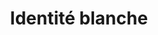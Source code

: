 ---
title: "Identité blanche"
slug: "identite-blanche"
definition: |
  Sentiment subjectif d’appartenance au groupe racial blanc, mobilisé comme cadre d’interprétation du monde social et politique. Elle se manifeste par la perception d’un sort commun, d’intérêts partagés et d’une solidarité entre Blancs. Elle peut être activée par la perception d’une menace envers le statut collectif du groupe, sans nécessairement impliquer un racisme explicite. (White Identity Politics, Jardina, Chapitre 1)

  Attachement subjectif et émotionnel au groupe racial blanc, qui oriente les préférences politiques non pas en fonction de principes universels, mais selon l’impact perçu sur le groupe blanc. Cet attachement fonctionne comme une grille de lecture du monde social et politique. (White Identity Politics, Jardina, Chapitre 6)
historicalContext: |
  Longtemps restée invisible du fait de l’hégémonie blanche, cette identité a été ignorée par les sciences sociales. Elle se manifeste aujourd’hui dans un contexte de diversification démographique rapide (notamment post-1965) et de perte projetée du statut de majorité blanche d’ici 2043. Jardina en fait un objet politique distinct du racisme classique, appelant à sa théorisation spécifique. (White Identity Politics, Jardina, Chapitre 1)

  L’idée d’une conscience raciale blanche a longtemps été ignorée ou disqualifiée dans la recherche. Jardina démontre qu’à l’ère post-Obama et dans le sillage de la mobilisation pro-Trump, l’identité blanche devient une variable politique autonome, mesurable empiriquement et distincte du racisme explicite. (White Identity Politics, Jardina, Chapitre 6)
books:
  - white-identity-politics
---